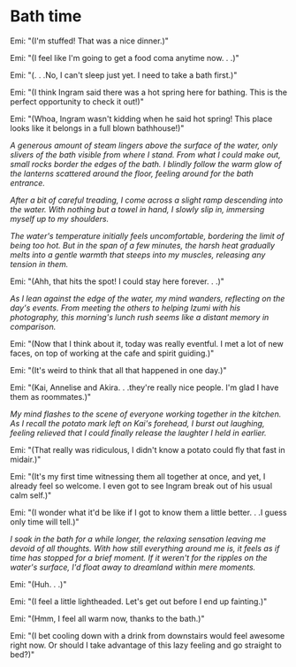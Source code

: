 # Bath time
Emi: "(I'm stuffed! That was a nice dinner.)"

Emi: "(I feel like I'm going to get a food coma anytime now. . .)"

Emi: "(. . .No, I can't sleep just yet. I need to take a bath first.)"

Emi: "(I think Ingram said there was a hot spring here for bathing. This is the perfect opportunity to check it out!)"

Emi: "(Whoa, Ingram wasn't kidding when he said hot spring! This place looks like it belongs in a full blown bathhouse!)"

*A generous amount of steam lingers above the surface of the water, only slivers of the bath visible from where I stand. From what I could make out, small rocks border the edges of the bath. I blindly follow the warm glow of the lanterns scattered around the floor, feeling around for the bath entrance.*

*After a bit of careful treading, I come across a slight ramp descending into the water. With nothing but a towel in hand, I slowly slip in, immersing myself up to my shoulders.*

*The water's temperature initially feels uncomfortable, bordering the limit of being too hot. But in the span of a few minutes, the harsh heat gradually melts into a gentle warmth that steeps into my muscles, releasing any tension in them.*

Emi: "(Ahh, that hits the spot! I could stay here forever. . .)"

*As I lean against the edge of the water, my mind wanders, reflecting on the day's events. From meeting the others to helping Izumi with his photography, this morning's lunch rush seems like a distant memory in comparison.*

Emi: "(Now that I think about it, today was really eventful. I met a lot of new faces, on top of working at the cafe and spirit guiding.)"

Emi: "(It's weird to think that all that happened in one day.)"

Emi: "(Kai, Annelise and Akira. . .they're really nice people. I'm glad I have them as roommates.)"

*My mind flashes to the scene of everyone working together in the kitchen. As I recall the potato mark left on Kai's forehead, I burst out laughing, feeling relieved that I could finally release the laughter I held in earlier.*

Emi: "(That really was ridiculous, I didn't know a potato could fly that fast in midair.)"

Emi: "(It's my first time witnessing them all together at once, and yet, I already feel so welcome. I even got to see Ingram break out of his usual calm self.)"

Emi: "(I wonder what it'd be like if I got to know them a little better. . .I guess only time will tell.)"

*I soak in the bath for a while longer, the relaxing sensation leaving me devoid of all thoughts. With how still everything around me is, it feels as if time has stopped for a brief moment. If it weren't for the ripples on the water's surface, I'd float away to dreamland within mere moments.*

Emi: "(Huh. . .)"

Emi: "(I feel a little lightheaded. Let's get out before I end up fainting.)"

Emi: "(Hmm, I feel all warm now, thanks to the bath.)"

Emi: "(I bet cooling down with a drink from downstairs would feel awesome right now. Or should I take advantage of this lazy feeling and go straight to bed?)"